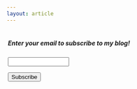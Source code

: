 ```yaml
---
layout: article
---
```


<form style="padding:3px;text-align:left;" action="https://feedburner.google.com/fb/a/mailverify" method="post" target="popupwindow" onsubmit="window.open('https://feedburner.google.com/fb/a/mailverify?uri=github/YIZL', 'popupwindow', 'scrollbars=yes,width=550,height=520');return true"><h5>Enter your email to subscribe to my blog!</h5><p><input type="text" style="width:140px" name="email"/></p><input type="hidden" value="github/YIZL" name="uri"/><input type="hidden" name="loc" value="en_US"/><input type="submit" value="Subscribe" /></form>
